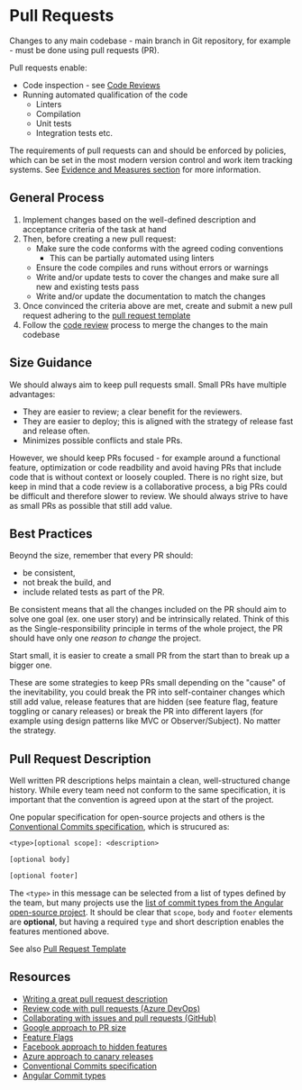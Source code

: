 # Pull Requests

Changes to any main codebase - main branch in Git repository, for example - must be done using pull requests (PR).

Pull requests enable:

* Code inspection - see [Code Reviews](./README.md)
* Running automated qualification of the code
  * Linters
  * Compilation
  * Unit tests
  * Integration tests etc.

The requirements of pull requests can and should be enforced by policies, which can be set in the most modern version control and work item tracking systems. See [Evidence and Measures section](./evidence-and-measures/README.md) for more information.

## General Process

1. Implement changes based on the well-defined description and acceptance criteria of the task at hand
1. Then, before creating a new pull request:
    * Make sure the code conforms with the agreed coding conventions
        * This can be partially automated using linters
    * Ensure the code compiles and runs without errors or warnings
    * Write and/or update tests to cover the changes and make sure all new and existing tests pass
    * Write and/or update the documentation to match the changes
1. Once convinced the criteria above are met, create and submit a new pull request adhering to the [pull request template](./pull_request_template.md)
1. Follow the [code review](./process-guidance/README.md) process to merge the changes to the main codebase

## Size Guidance

We should always aim to keep pull requests small. Small PRs have multiple advantages:

* They are easier to review; a clear benefit for the reviewers.
* They are easier to deploy; this is aligned with the strategy of release fast and release often.
* Minimizes possible conflicts and stale PRs.

However, we should keep PRs focused - for example around a functional feature, optimization or code readbility and avoid having PRs that include code that is without context or loosely coupled. There is no right size, but keep in mind that a code review is a collaborative process, a big PRs could be difficult and therefore slower to review. We should always strive to have as small PRs as possible that still add value.

## Best Practices

Beoynd the size, remember that every PR should:

* be consistent,
* not break the build, and
* include related tests as part of the PR.

Be consistent means that all the changes included on the PR should aim to solve one goal (ex. one user story) and be intrinsically related. Think of this as the Single-responsibility principle in terms of the whole project, the PR should have only one *reason to change* the project.

Start small, it is easier to create a small PR from the start than to break up a bigger one.

These are some strategies to keep PRs small depending on the "cause" of the inevitability, you could break the PR into self-container changes which still add value, release features that are hidden (see feature flag, feature toggling or canary releases) or break the PR into different layers (for example using design patterns like MVC or Observer/Subject). No matter the strategy.

## Pull Request Description

Well written PR descriptions helps maintain a clean, well-structured change history. While every team need not conform to the same specification, it is important that the convention is agreed upon at the start of the project.

One popular specification for open-source projects and others is the [Conventional Commits specification](https://www.conventionalcommits.org/en/v1.0.0-beta.2/), which is strucured as:

```txt
<type>[optional scope]: <description>

[optional body]

[optional footer]
```

The `<type>` in this message can be selected from a list of types defined by the team, but many projects use the [list of commit types from the Angular open-source project](https://github.com/angular/angular/blob/22b96b9/CONTRIBUTING.md#type). It should be clear that `scope`, `body` and `footer` elements are **optional**, but having a required `type` and short description enables the features mentioned above.

See also [Pull Request Template](./pull_request_template.md)

## Resources

* [Writing a great pull request description](https://www.pullrequest.com/blog/writing-a-great-pull-request-description)
* [Review code with pull requests (Azure DevOps)](https://docs.microsoft.com/en-us/azure/devops/repos/git/pull-requests?view=azure-devops)
* [Collaborating with issues and pull requests (GitHub)](https://help.github.com/en/github/collaborating-with-issues-and-pull-requests)
* [Google approach to PR size](https://google.github.io/eng-practices/review/developer/small-cls.html)
* [Feature Flags](https://www.martinfowler.com/articles/feature-toggles.html)
* [Facebook approach to hidden features](https://launchdarkly.com/blog/secret-to-facebooks-hacker-engineering-culture/)
* [Azure approach to canary releases](https://docs.microsoft.com/en-us/azure/architecture/framework/devops/deployment#stage-your-workloads)
* [Conventional Commits specification](https://www.conventionalcommits.org/en/v1.0.0-beta.2/)
* [Angular Commit types](https://github.com/angular/angular/blob/22b96b9/CONTRIBUTING.md#type)
